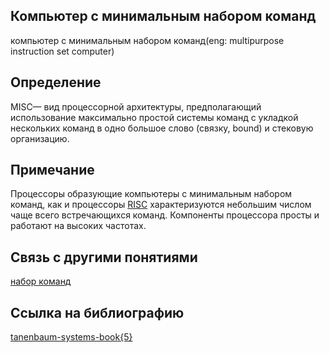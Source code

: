 ## Компьютер с минимальным набором команд
компьютер с минимальным набором команд(eng: multipurpose instruction set computer)

## Определение
MISC— вид процессорной архитектуры,
предполагающий использование максимально простой системы команд с укладкой нескольких команд в одно большое слово (связку, bound) и стековую организацию.
## Примечание
Процессоры образующие компьютеры с минимальным набором команд, как и процессоры 
[RISC](https://github.com/vernikkkkkkkkkkkkkkkkkkk/concept_new/blob/main/concept/restricted%20instruction%20set%20computer%20.md) характеризуются небольшим числом чаще всего встречающихся команд. Компоненты процессора просты и работают на высоких частотах.
## Связь с другими понятиями
[набор команд](https://github.com/vernikkkkkkkkkkkkkkkkkkk/concept_new/blob/main/concept/instruction%20set.md)
## Cсылка на библиографию
[tanenbaum-systems-book{5}](https://github.com/vernikkkkkkkkkkkkkkkkkkk/concept_new/blob/main/bibliography/tanenbaum-systems-book%7B5%7D.md)
